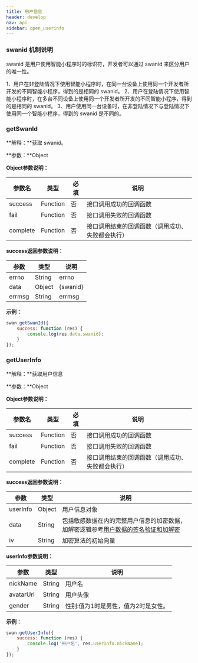 ```yaml
---
title: 用户信息
header: develop
nav: api
sidebar: open_userinfo
---
```



### swanid 机制说明

swanid 是用户使用智能小程序时的标识符，开发者可以通过 swanid 来区分用户的唯一性。

1、用户在非登陆情况下使用智能小程序时，在同一台设备上使用同一个开发者所开发的不同智能小程序，得到的是相同的 swanid。
2、用户在登陆情况下使用智能小程序时，在多台不同设备上使用同一个开发者所开发的不同智能小程序，得到的是相同的 swanid。
3、用户使用同一台设备时，在非登陆情况下与登陆情况下使用同一个智能小程序，得到的 swanid 是不同的。

### getSwanId

**解释：**获取 swanid。

**参数：**Object

**Object参数说明：**

|参数名 |类型  |必填  |说明|
|---- | ---- | ---- |---- |
|success |Function  |  否 |  接口调用成功的回调函数|
|fail  |  Function |   否 |  接口调用失败的回调函数|
|complete |   Function |   否  | 接口调用结束的回调函数（调用成功、失败都会执行）|

**success返回参数说明：**

|参数  |类型|说明 |
|---- | ---- |---- |
|errno  | String  |errno|
|data  | Object  |{swanid}|
|errmsg  | String  |errmsg|

**示例：**

```js
swan.getSwanId({
    success: function (res) {
        console.log(res.data.swanid);
    }
});
```

### getUserInfo

**解释：**获取用户信息

**参数：**Object

**Object参数说明：**

|参数名 |类型  |必填  |说明|
|---- | ---- | ---- |---- |
|success |Function  |  否 |  接口调用成功的回调函数|
|fail  |  Function |   否 |  接口调用失败的回调函数|
|complete |   Function |   否  | 接口调用结束的回调函数（调用成功、失败都会执行）|


**success返回参数说明：**

|参数  |类型|说明 |
|---- | ---- |---- |
|userInfo  | Object  |用户信息对象|
|data  | String  |包括敏感数据在内的完整用户信息的加密数据，加解密逻辑参考[用户数据的签名验证和加解密](https://smartprogram.baidu.com/docs/develop/api/open/#%E7%94%A8%E6%88%B7%E6%95%B0%E6%8D%AE%E7%9A%84%E7%AD%BE%E5%90%8D%E9%AA%8C%E8%AF%81%E5%92%8C%E5%8A%A0%E8%A7%A3%E5%AF%86)|
|iv | String | 加密算法的初始向量|


**userInfo参数说明：**

|参数  |类型|说明 |
|---- | ---- |---- |
|nickName  | String  |用户名|
|avatarUrl  | String  |用户头像|
|gender | String | 性别:值为1时是男性，值为2时是女性。|

**示例：**
```js
swan.getUserInfo({
    success: function (res) {
        console.log('用户名', res.userInfo.nickName);
    }
});
```
